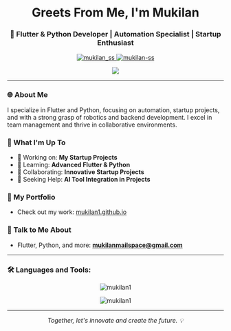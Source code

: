 <h1 align="center">Greets From Me, I'm Mukilan</h1>

<h3 align="center">🚀 Flutter & Python Developer | Automation Specialist | Startup Enthusiast</h3>

<p align="center">
  <a href="https://twitter.com/MUKILANTITLE" target="blank">
    <img src="https://img.shields.io/twitter/follow/mukilan_ss?style=social" alt="mukilan_ss" />
  </a>
  <a href="https://linkedin.com/in/mukilan-ss" target="blank">
    <img src="https://img.shields.io/badge/-LinkedIn-blue?style=flat-square&logo=linkedin" alt="mukilan-ss" />
  </a>
</p>

<div align="center">
  <img src="https://github-profile-trophy.vercel.app/?username=mukilan1&theme=dracula&no-frame=true" />
</div>

---

### 🌐 About Me
I specialize in Flutter and Python, focusing on automation, startup projects, and with a strong grasp of robotics and backend development. I excel in team management and thrive in collaborative environments.

### 🚀 What I'm Up To
- 🔭 Working on: **My Startup Projects**
- 🌱 Learning: **Advanced Flutter & Python**
- 👯 Collaborating: **Innovative Startup Projects**
- 🤝 Seeking Help: **AI Tool Integration in Projects**

### 🌟 My Portfolio
- Check out my work: [mukilan1.github.io](https://mukilan1.github.io)

### 💬 Talk to Me About
- Flutter, Python, and more: **mukilanmailspace@gmail.com**

---

<h3 align="left">🛠️ Languages and Tools:</h3>
<p align="left">
  <!-- Add icons and links for your languages and tools here -->
</p>

<p align="center">
  <img src="https://github-readme-stats.vercel.app/api/top-langs?username=mukilan1&show_icons=true&theme=vision-friendly-dark&layout=compact" alt="mukilan1" />
</p>

<p align="center">
  <img src="https://github-readme-streak-stats.herokuapp.com/?user=mukilan1&theme=dark" alt="mukilan1" />
</p>

---

<p align="center">
  <i>Together, let's innovate and create the future. 💡</i>
</p>
